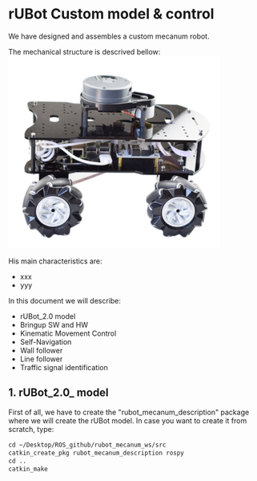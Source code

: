 # **rUBot Custom model & control**

We have designed and assembles a custom mecanum robot.

The mechanical structure is descrived bellow:
![](./Images/rubot_custom/1_osoyoo.png)

His main characteristics are: 
- xxx
- yyy

In this document we will describe:
- rUBot_2.0 model
- Bringup SW and HW
- Kinematic Movement Control
- Self-Navigation
- Wall follower
- Line follower
- Traffic signal identification


## **1. rUBot_2.0_ model**

First of all, we have to create the "rubot_mecanum_description" package where we will create the rUBot model. In case you want to create it from scratch, type:
```shell
cd ~/Desktop/ROS_github/rubot_mecanum_ws/src
catkin_create_pkg rubot_mecanum_description rospy
cd ..
catkin_make
```